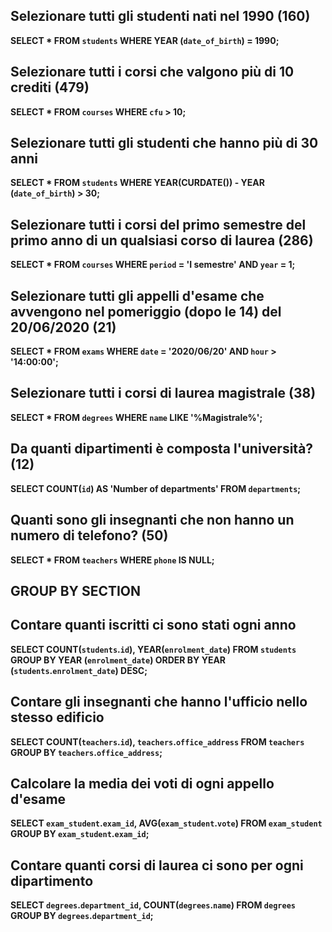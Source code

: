 ## Selezionare tutti gli studenti nati nel 1990 (160)

**SELECT * FROM `students` WHERE YEAR (`date_of_birth`) = 1990;**

## Selezionare tutti i corsi che valgono più di 10 crediti (479)

**SELECT * FROM `courses` WHERE `cfu` > 10;**

## Selezionare tutti gli studenti che hanno più di 30 anni

**SELECT * FROM `students` WHERE YEAR(CURDATE()) - YEAR (`date_of_birth`) > 30;**

## Selezionare tutti i corsi del primo semestre del primo anno di un qualsiasi corso di laurea (286)

**SELECT * FROM `courses` WHERE `period` = 'I semestre' AND `year` = 1;**

## Selezionare tutti gli appelli d'esame che avvengono nel pomeriggio (dopo le 14) del 20/06/2020 (21)

**SELECT * FROM `exams` WHERE `date` = '2020/06/20' AND `hour` > '14:00:00';**

## Selezionare tutti i corsi di laurea magistrale (38)

**SELECT * FROM `degrees` WHERE `name` LIKE '%Magistrale%';**

## Da quanti dipartimenti è composta l'università? (12)

**SELECT COUNT(`id`) AS 'Number of departments' FROM `departments`;**

## Quanti sono gli insegnanti che non hanno un numero di telefono? (50)

**SELECT * FROM `teachers` WHERE `phone` IS NULL;**

## GROUP BY SECTION

## Contare quanti iscritti ci sono stati ogni anno

**SELECT COUNT(`students`.`id`), YEAR(`enrolment_date`) FROM `students` GROUP BY YEAR (`enrolment_date`) ORDER BY YEAR (`students`.`enrolment_date`) DESC;**

## Contare gli insegnanti che hanno l'ufficio nello stesso edificio

**SELECT COUNT(`teachers`.`id`), `teachers`.`office_address` FROM `teachers` GROUP BY `teachers`.`office_address`;**

## Calcolare la media dei voti di ogni appello d'esame

**SELECT `exam_student`.`exam_id`, AVG(`exam_student`.`vote`) FROM `exam_student` GROUP BY `exam_student`.`exam_id`;**

## Contare quanti corsi di laurea ci sono per ogni dipartimento

**SELECT `degrees`.`department_id`, COUNT(`degrees`.`name`) FROM `degrees` GROUP BY `degrees`.`department_id`;**